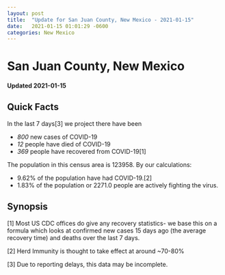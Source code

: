 ```yaml
---
layout: post
title:  "Update for San Juan County, New Mexico - 2021-01-15"
date:   2021-01-15 01:01:29 -0600
categories: New Mexico
---
```


# San Juan County, New Mexico
#### Updated 2021-01-15

## Quick Facts

In the last 7 days[3] we project there have been
- *800* new cases of COVID-19
- *12* people have died of COVID-19
- *369* people have recovered from COVID-19[1]

The population in this census area is 123958. By our calculations:
- 9.62% of the population have had COVID-19.[2]
- 1.83% of the population or 2271.0 people are actively fighting the virus.

## Synopsis




[1] Most US CDC offices do give any recovery statistics- we base this on a formula which looks at confirmed new cases
15 days ago (the average recovery time) and deaths over the last 7 days.

[2] Herd Immunity is thought to take effect at around ~70-80%

[3] Due to reporting delays, this data may be incomplete.
 
    